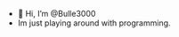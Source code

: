 - 👋 Hi, I’m @Bulle3000
- Im just playing around with programming.

<!---
Bulle3000/Bulle3000 is a ✨ special ✨ repository because its `README.md` (this file) appears on your GitHub profile.
You can click the Preview link to take a look at your changes.
--->
